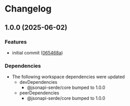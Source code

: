 # Changelog

## 1.0.0 (2025-06-02)


### Features

* initial commit ([065468a](https://github.com/DASPRiD/jsonapi-serde-js/commit/065468a81abaccbf0245f99ed5f24befe2c30e1e))


### Dependencies

* The following workspace dependencies were updated
  * devDependencies
    * @jsonapi-serde/core bumped to 1.0.0
  * peerDependencies
    * @jsonapi-serde/core bumped to 1.0.0
